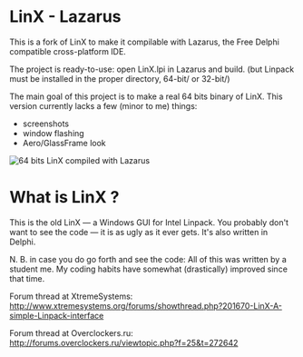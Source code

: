 LinX - Lazarus
==============

This is a fork of LinX to make it compilable with Lazarus, the Free Delphi 
compatible cross-platform IDE.

The project is ready-to-use: open LinX.lpi in Lazarus and build. (but 
Linpack must be installed in the proper directory, 64-bit/ or 32-bit/)

The main goal of this project is to make a real 64 bits binary of LinX. 
This version currently lacks a few (minor to me) things:

 - screenshots
 - window flashing
 - Aero/GlassFrame look

![64 bits LinX compiled with Lazarus](https://raw.github.com/Xfennec/LinX-Lazarus/master/linx-lazarus.jpg)
 
What is LinX ?
==============

This is the old LinX — a Windows GUI for Intel Linpack.
You probably don't want to see the code — it is as ugly as it ever gets. It's also written in Delphi.

N. B. in case you do go forth and see the code: All of this was written by a student me. My coding habits have somewhat (drastically) improved since that time.

Forum thread at XtremeSystems: http://www.xtremesystems.org/forums/showthread.php?201670-LinX-A-simple-Linpack-interface

Forum thread at Overclockers.ru: http://forums.overclockers.ru/viewtopic.php?f=25&t=272642
